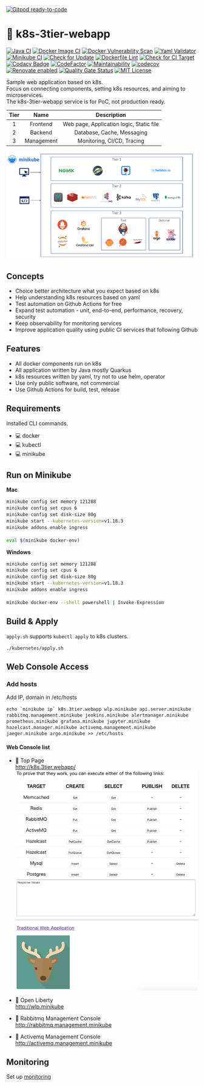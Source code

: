[![Gitpod ready-to-code](https://img.shields.io/badge/Gitpod-ready--to--code-blue?logo=gitpod)](https://gitpod.io/#https://github.com/yurake/k8s-3tier-webapp)

# :deer: k8s-3tier-webapp

[![Java CI](https://github.com/yurake/k8s-3tier-webapp/workflows/Java%20CI/badge.svg)](https://github.com/yurake/k8s-3tier-webapp/actions?query=workflow%3A%22Java+CI%22)
[![Docker Image CI](https://github.com/yurake/k8s-3tier-webapp/workflows/Docker%20Image%20CI/badge.svg)](https://github.com/yurake/k8s-3tier-webapp/actions?query=workflow%3A%22Docker+Image+CI%22)
[![Docker Vulnerability Scan](https://github.com/yurake/k8s-3tier-webapp/workflows/Docker%20Vulnerability%20Scan/badge.svg)](https://github.com/yurake/k8s-3tier-webapp/actions?query=workflow%3A%22Docker+Vulnerability+Scan%22)
[![Yaml Validator](https://github.com/yurake/k8s-3tier-webapp/workflows/Yaml%20Validator/badge.svg)](https://github.com/yurake/k8s-3tier-webapp/actions?query=workflow%3A%22Yaml+Validator%22)  
[![Minikube CI](https://github.com/yurake/k8s-3tier-webapp/workflows/Minikube%20CI/badge.svg)](https://github.com/yurake/k8s-3tier-webapp/actions?query=workflow%3A%22Minikube+CI%22)
[![Check for Update](https://github.com/yurake/k8s-3tier-webapp/workflows/Check%20for%20Update/badge.svg)](https://github.com/yurake/k8s-3tier-webapp/actions?query=workflow%3A%22Check+for+Update%22)
[![Dockerfile Lint](https://github.com/yurake/k8s-3tier-webapp/workflows/Dockerfile%20Lint/badge.svg)](https://github.com/yurake/k8s-3tier-webapp/actions?query=workflow%3A%22Dockerfile+Lint%22)
[![Check for CI Target](https://github.com/yurake/k8s-3tier-webapp/workflows/Check%20for%20CI%20Target/badge.svg)](https://github.com/yurake/k8s-3tier-webapp/actions?query=workflow%3A%22Check+for+CI+Target%22)  
[![Codacy Badge](https://api.codacy.com/project/badge/Grade/6549c4c8ae5a4abd8ae052cb5c62d388)](https://app.codacy.com/manual/yurake/k8s-3tier-webapp?utm_source=github.com&utm_medium=referral&utm_content=yurake/k8s-3tier-webapp&utm_campaign=Badge_Grade_Settings)
[![CodeFactor](https://www.codefactor.io/repository/github/yurake/k8s-3tier-webapp/badge)](https://www.codefactor.io/repository/github/yurake/k8s-3tier-webapp)
[![Maintainability](https://api.codeclimate.com/v1/badges/51c8c54de1b0bfc18c81/maintainability)](https://codeclimate.com/github/yurake/k8s-3tier-webapp/maintainability)
[![codecov](https://codecov.io/gh/yurake/k8s-3tier-webapp/branch/master/graph/badge.svg)](https://codecov.io/gh/yurake/k8s-3tier-webapp)
[![Renovate enabled](https://img.shields.io/badge/renovate-enabled-brightgreen.svg)](https://app.renovatebot.com/dashboard#github/yurake/k8s-3tier-webapp)
[![Quality Gate Status](https://sonarcloud.io/api/project_badges/measure?project=yurake_k8s-3tier-webapp&metric=alert_status)](https://sonarcloud.io/organizations/yurak/projects)
[![MIT License](http://img.shields.io/badge/license-MIT-blue.svg?style=flat)](LICENSE)

Sample web application based on k8s.  
Focus on connecting components, setting k8s resources, and aiming to microservices.  
The k8s-3tier-webapp service is for PoC, not production ready.

| Tier | Name | Description |
|:-:|:-:|:-:|
| 1 | Frontend | Web page, Application logic, Static file
| 2 | Backend | Database, Cache, Messaging
| 3 | Management | Monitoring, CI/CD, Tracing

![LayardArchitecturalOverview.png](./docs/LayardArchitecturalOverview.png)

## Concepts
* Choice better architecture what you expect based on k8s
* Help understanding k8s resources based on yaml
* Test automation on Github Actions for free
* Expand test automation - unit, end-to-end, performance, recovery, security
* Keep observability for monitoring services
* Improve application quality using public CI services that following Github

## Features
* All docker components run on k8s
* All application written by Java mostly Quarkus
* k8s resources written by yaml, try not to use helm, operator
* Use only public software, not commercial
* Use Github Actions for build, test, release


## Requirements
Installed CLI commands.
* :computer: docker
* :computer: kubectl
* :computer: minikube

## Run on Minikube

**Mac**  
```bash
minikube config set memory 121288
minikube config set cpus 6
minikube config set disk-size 80g
minikube start --kubernetes-version=v1.18.3
minikube addons enable ingress

eval $(minikube docker-env)
```

**Windows**  
```bash
minikube config set memory 121288
minikube config set cpus 6
minikube config set disk-size 80g
minikube start --kubernetes-version=v1.18.3
minikube addons enable ingress

minikube docker-env --shell powershell | Invoke-Expression
```

## Build & Apply

`apply.sh` supports `kubectl apply` to k8s clusters.
```
./kubernetes/apply.sh
```

## Web Console Access

### Add hosts
Add IP, domain in /etc/hosts
```
echo `minikube ip` k8s.3tier.webapp wlp.minikube api.server.minikube rabbitmq.management.minikube jenkins.minikube alertmanager.minikube prometheus.minikube grafana.minikube jupyter.minikube hazelcast.manager.minikube activemq.management.minikube jaeger.minikube argo.minikube >> /etc/hosts
```

#### Web Console list
* :triangular_flag_on_post: Top Page  
http://k8s.3tier.webapp/
![top.png](./docs/top.png)

* :triangular_flag_on_post: Open Liberty  
http://wlp.minikube  
* :triangular_flag_on_post: Rabbitmq Management Console  
http://rabbitmq.management.minikube  
* :triangular_flag_on_post: Activemq Management Console  
http://activemq.management.minikube  

## Monitoring
Set up [monitoring](kubernetes/monitoring/README.md)
